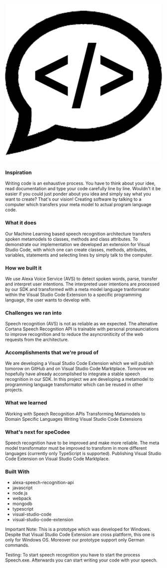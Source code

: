 
![speCodee Icon](https://raw.githubusercontent.com/ed-miller/speCodee/master/images/speCodee_icon1.png)


### Inspiration
Writing code is an exhaustive process. You have to think about your idee, read documentation and type your code carefully line by line. Wouldn't it be easier if you could just ponder about you idea and simply say what you want to create? That's our vision! Creating software by talking to a computer which transfers your meta model to actual program language code.

### What it does
Our Machine Learning based speech recognition architecture transfers spoken metamodels to classes, methods and class attributes. To demonstrate our implementation we developed an extension for Visual Studio Code, with which one can create classes, methods, attributes, variables, statements and selecting lines by simply talk to the computer.

### How we built it
We use Alexa Voice Service (AVS) to detect spoken words, parse, transfer and interpret user intentions. The interpreted user intentions are processed by our SDK and transformed with a meta model language tranformator within the Visual Studio Code Extension to a specific programming language, the user wants to develop with.

### Challenges we ran into
Speech recognition (AVS) is not as reliable as we expected. The altenative Cortana Speech Recognition API is trainable with personal pronaunciations to improve recognition and to reduce the asyncroniticity of the web requests from the architecture.

### Accomplishments that we're proud of
We are developing a Visual Studio Code Extension which we will publish tomorow on GitHub and on Visual Studio Code Marktplace. Tomorow we hopefully have already accomplished to integrate a stable speech recognition in our SDK. In this project we are developing a metamodel to programming language transformator which can be reused in other projects.

### What we learned
Working with Speech Recognition APIs Transforming Metamodels to Domain Specific Languages Writing Visual Studio Code Extensions

### What's next for speCodee
Speech recognition have to be improved and make more reliable. The meta model transformator must be improved to transform in more different languages (currently only TypeScript is supported). Publishing Visual Studio Code Extension on Visual Studio Code Marktplace.

### Built With
* alexa-speech-recognition-api
* javascript
* node.js
* webpack
* mongodb
* typescript
* visual-studio-code
* visual-studio-code-extension

Important Note: This is a prototype which was developed for Windows. Despite that Visual Studio Code Extension are cross plattform, this one is only for Windows OS. Moreover our prototype support only German commands.

Testing: To start speech recognition you have to start the process Speech.exe. Afterwards you can start writing your code with your speech.
